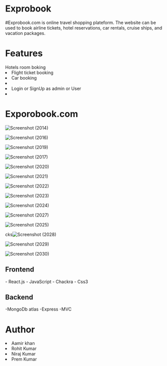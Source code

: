 

<h1 fontsize="30px">Exprobook</h1>
#Exprobook.com is online travel shopping plateform. The website can be used to book airline tickets, hotel reservations, car rentals, cruise ships, and vacation packages.
<h1>Features</h1>
<th>Hotels room boking<th>
<li>Flight ticket booking </li>
<li>Car booking <li>
<li>Login or SignUp as admin or User <li> 
<h1>Exporobook.com </h1>


![Screenshot (2014)](https://user-images.githubusercontent.com/101388992/208442115-af87e909-c4dd-4a9e-b246-784391c204cd.png)

![Screenshot (2016)](https://user-images.githubusercontent.com/101388992/208442216-8dec159d-129c-4ca7-b650-5879a1773ad9.png)

![Screenshot (2019)](https://user-images.githubusercontent.com/101388992/208442404-674a7127-8f66-4dab-a399-44bd783d78ad.png)

![Screenshot (2017)](https://user-images.githubusercontent.com/101388992/208442568-819f78d2-c8d1-4f74-8b4e-9b39ad404d89.png)

![Screenshot (2020)](https://user-images.githubusercontent.com/101388992/208442647-b7617a5f-c2f8-4020-ac74-35593e84465c.png)

![Screenshot (2021)](https://user-images.githubusercontent.com/101388992/208442696-11fab35d-bd7f-454b-b7f7-68ecac1f0d34.png)

![Screenshot (2022)](https://user-images.githubusercontent.com/101388992/208442748-a794b21d-3721-4b35-9cfe-c83b33add6e1.png)

![Screenshot (2023)](https://user-images.githubusercontent.com/101388992/208442762-aff27bcc-c54e-477f-a160-8dd05bdc29bb.png)

 ![Screenshot (2024)](https://user-images.githubusercontent.com/101388992/208442775-898caba1-87e5-4519-b18f-a31ad84080b6.png)
  
 ![Screenshot (2027)](https://user-images.githubusercontent.com/101388992/208442810-1e3badc1-b17f-4117-9e33-668a15c9a572.png)
 
![Screenshot (2025)](https://user-images.githubusercontent.com/101388992/208442828-db4a8980-dfa9-44ef-bfbb-431b9576196d.png)

cks</h1>![Screenshot (2028)](https://user-images.githubusercontent.com/101388992/208442845-af44043d-c557-4f28-9e4a-e33af0950c93.png)

![Screenshot (2029)](https://user-images.githubusercontent.com/101388992/208442868-3f36dec6-2067-42cc-a261-ee4933a69241.png)

![Screenshot (2030)](https://user-images.githubusercontent.com/101388992/208442884-f75f31c2-1a3a-47b4-9a77-9d96c0da5231.png)

  <h2>Frontend</h2>
- React.js
- JavaScript
- Chackra
- Css3
 <h2>Backend</h2>
-MongoDb atlas
-Express
-MVC
<h1>Author</h1> 
<li>Aamir khan</li>
<li>Rohit Kumar</li>
<li>Niraj Kumar</li>
<li>Prem Kumar</li>

